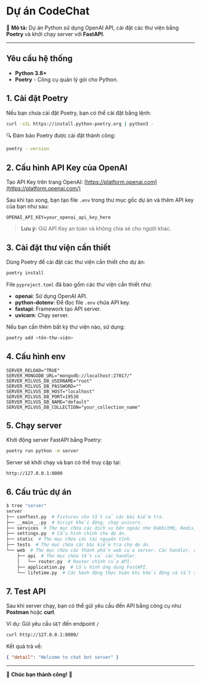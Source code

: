 # Dự án CodeChat

📆 **Mô tả:** Dự án Python sử dụng OpenAI API, cài đặt các thư viện bằng **Poetry** và khởi chạy server với **FastAPI**.

---

## Yêu cầu hệ thống

-   **Python 3.8+**
-   **Poetry** - Công cụ quản lý gói cho Python.

## 1. Cài đặt Poetry

Nếu bạn chưa cài đặt Poetry, bạn có thể cài đặt bằng lệnh:

```bash
curl -sSL https://install.python-poetry.org | python3 -
```

🔍 Đảm bảo Poetry được cài đặt thành công:

```bash
poetry --version
```

## 2. Cấu hình API Key của OpenAI

Tạo API Key trên trang OpenAI: [https://platform.openai.com](https://platform.openai.com/)

Sau khi tạo xong, bạn tạo file `.env` trong thư mục gốc dự án và thêm API key của bạn như sau:

```plaintext
OPENAI_API_KEY=your_openai_api_key_here
```

> **Lưu ý:** Giữ API Key an toàn và không chia sẻ cho người khác.

## 3. Cài đặt thư viện cần thiết

Dùng Poetry để cài đặt các thư viện cần thiết cho dự án:

```bash
poetry install
```

File `pyproject.toml` đã bao gồm các thư viện cần thiết như:

-   **openai**: Sử dụng OpenAI API.
-   **python-dotenv**: Để đọc file `.env` chứa API key.
-   **fastapi**: Framework tạo API server.
-   **uvicorn**: Chạy server.

Nếu bạn cần thêm bất kỳ thư viện nào, sử dụng:

```bash
poetry add <tên-thư-viện>
```

## 4. Cấu hình env

```plaintext
SERVER_RELOAD="TRUE"
SERVER_MONGODB_URL="mongodb://localhost:27017/"
SERVER_MILVUS_DB_USERNAME="root"
SERVER_MILVUS_DB_PASSWORD=""
SERVER_MILVUS_DB_HOST="localhost"
SERVER_MILVUS_DB_PORT=19530
SERVER_MILVUS_DB_NAME="default"
SERVER_MILVUS_DB_COLLECTION="your_collection_name"
```

## 5. Chạy server

Khởi động server FastAPI bằng Poetry:

```bash
poetry run python -m server
```

Server sẽ khởi chạy và bạn có thể truy cập tại:

```
http://127.0.0.1:8000
```

## 6. Cấu trúc dự án

```bash
$ tree "server"
server
├── conftest.py  # Fixtures cho tất cả các bài kiểm tra.
├── __main__.py  # Script khởi động, chạy uvicorn.
├── services  # Thư mục chứa các dịch vụ bên ngoài như RabbitMQ, Redis, v.v.
├── settings.py  # Cấu hình chính cho dự án.
├── static  # Thư mục chứa các tài nguyên tĩnh.
├── tests  # Thư mục chứa các bài kiểm tra cho dự án.
└── web  # Thư mục chứa các thành phần web của server. Các handler, cấu hình khởi động.
    ├── api  # Thư mục chứa tất cả các handler.
    │   └── router.py  # Router chính của API.
    ├── application.py  # Cấu hình ứng dụng FastAPI.
    └── lifetime.py  # Các hành động thực hiện khi khởi động và tắt server.
```

## 7. Test API

Sau khi server chạy, bạn có thể gửi yêu cầu đến API bằng công cụ như **Postman** hoặc **curl**.

Ví dụ: Gửi yêu cầu `GET` đến endpoint `/`

```bash
curl http://127.0.0.1:8000/
```

Kết quả trả về:

```json
{ "detail": "Welcome to chat bot server" }
```

---

🎉 **Chúc bạn thành công!** 🚀
